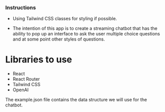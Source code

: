 ### Instructions
- Using Tailwind CSS classes for styling if possible.

- The intention of this app is to create a streaming chatbot that has the ability to pop up an interface to ask the user multiple choice questions and at some point other styles of questions.

# Libraries to use
- React
- React Router
- Tailwind CSS
- OpenAI

The example.json file contains the data structure we will use for the chatbot.
